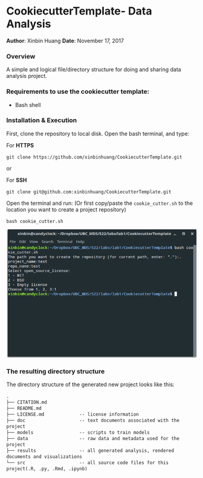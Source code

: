 # CookiecutterTemplate- Data Analysis
__Author__: Xinbin Huang
__Date__:  November 17, 2017

### Overview
A simple and logical file/directory structure for doing and sharing data analysis project.

### Requirements to use the cookiecutter template:

- Bash shell 

### Installation & Execution
First, clone the repository to local disk. Open the bash terminal, and type:

For __HTTPS__
```
git clone https://github.com/xinbinhuang/CookiecutterTemplate.git
```
or

For __SSH__
```
git clone git@github.com:xinbinhuang/CookiecutterTemplate.git
```

Open the terminal and run: (Or first copy/paste the `cookie_cutter.sh` to the location you want to create a project repository)

```
bash cookie_cutter.sh
```
![](test.png)

### The resulting directory structure
The directory structure of the generated new project looks like this:

```
.
├── CITATION.md       
├── README.md              
├── LICENSE.md             -- license information 
├── doc                    -- text documents associated with the project 
├── models                 -- scripts to train models 
├── data                   -- raw data and metadata used for the project
├── results                -- all generated analysis, rendered documents and visualizations  
└── src                    -- all source code files for this project(.R, .py, .Rmd, .ipynb)
```
